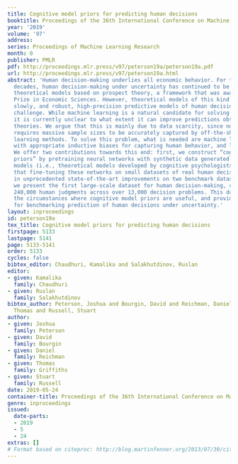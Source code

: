 ```yaml
---
title: Cognitive model priors for predicting human decisions
booktitle: Proceedings of the 36th International Conference on Machine Learning
year: '2019'
volume: '97'
address: 
series: Proceedings of Machine Learning Research
month: 0
publisher: PMLR
pdf: http://proceedings.mlr.press/v97/peterson19a/peterson19a.pdf
url: http://proceedings.mlr.press/v97/peterson19a.html
abstract: 'Human decision-making underlies all economic behavior. For the past four
  decades, human decision-making under uncertainty has continued to be explained by
  theoretical models based on prospect theory, a framework that was awarded the Nobel
  Prize in Economic Sciences. However, theoretical models of this kind have developed
  slowly, and robust, high-precision predictive models of human decisions remain a
  challenge. While machine learning is a natural candidate for solving these problems,
  it is currently unclear to what extent it can improve predictions obtained by current
  theories. We argue that this is mainly due to data scarcity, since noisy human behavior
  requires massive sample sizes to be accurately captured by off-the-shelf machine
  learning methods. To solve this problem, what is needed are machine learning models
  with appropriate inductive biases for capturing human behavior, and larger datasets.
  We offer two contributions towards this end: first, we construct “cognitive model
  priors” by pretraining neural networks with synthetic data generated by cognitive
  models (i.e., theoretical models developed by cognitive psychologists). We find
  that fine-tuning these networks on small datasets of real human decisions results
  in unprecedented state-of-the-art improvements on two benchmark datasets. Second,
  we present the first large-scale dataset for human decision-making, containing over
  240,000 human judgments across over 13,000 decision problems. This dataset reveals
  the circumstances where cognitive model priors are useful, and provides a new standard
  for benchmarking prediction of human decisions under uncertainty.'
layout: inproceedings
id: peterson19a
tex_title: Cognitive model priors for predicting human decisions
firstpage: 5133
lastpage: 5141
page: 5133-5141
order: 5133
cycles: false
bibtex_editor: Chaudhuri, Kamalika and Salakhutdinov, Ruslan
editor:
- given: Kamalika
  family: Chaudhuri
- given: Ruslan
  family: Salakhutdinov
bibtex_author: Peterson, Joshua and Bourgin, David and Reichman, Daniel and Griffiths,
  Thomas and Russell, Stuart
author:
- given: Joshua
  family: Peterson
- given: David
  family: Bourgin
- given: Daniel
  family: Reichman
- given: Thomas
  family: Griffiths
- given: Stuart
  family: Russell
date: 2019-05-24
container-title: Proceedings of the 36th International Conference on Machine Learning
genre: inproceedings
issued:
  date-parts:
  - 2019
  - 5
  - 24
extras: []
# Format based on citeproc: http://blog.martinfenner.org/2013/07/30/citeproc-yaml-for-bibliographies/
---
```

